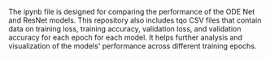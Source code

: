 The ipynb file is designed for comparing the performance of the ODE Net and ResNet models. This repository also includes tqo CSV files that contain data on training loss, training accuracy, validation loss, and validation accuracy for each epoch for each model. It helps further analysis and visualization of the models' performance across different training epochs.
